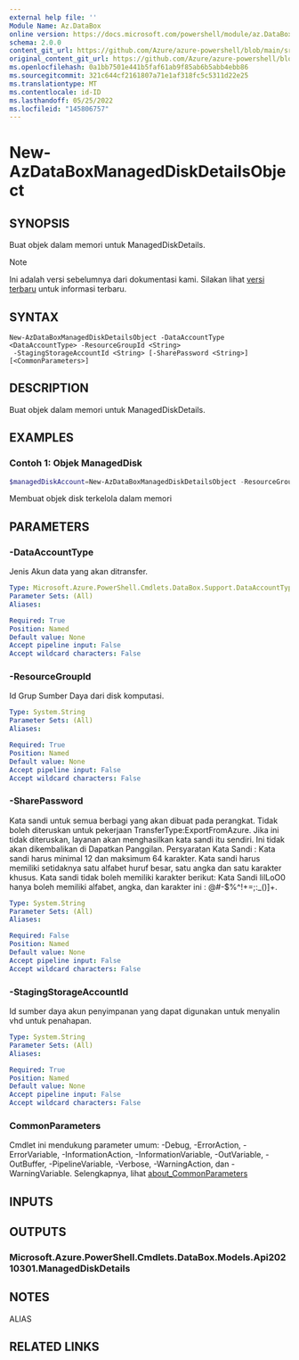 ```yaml
---
external help file: ''
Module Name: Az.DataBox
online version: https://docs.microsoft.com/powershell/module/az.DataBox/new-AzDataBoxManagedDiskDetailsObject
schema: 2.0.0
content_git_url: https://github.com/Azure/azure-powershell/blob/main/src/DataBox/help/New-AzDataBoxManagedDiskDetailsObject.md
original_content_git_url: https://github.com/Azure/azure-powershell/blob/main/src/DataBox/help/New-AzDataBoxManagedDiskDetailsObject.md
ms.openlocfilehash: 0a1bb7501e441b5faf61ab9f85ab6b5abb4ebb86
ms.sourcegitcommit: 321c644cf2161807a71e1af318fc5c5311d22e25
ms.translationtype: MT
ms.contentlocale: id-ID
ms.lasthandoff: 05/25/2022
ms.locfileid: "145806757"
---
```

# New-AzDataBoxManagedDiskDetailsObject

## SYNOPSIS
Buat objek dalam memori untuk ManagedDiskDetails.

> [!NOTE]
>Ini adalah versi sebelumnya dari dokumentasi kami. Silakan lihat [versi terbaru](/powershell/module/az.databox/new-azdataboxmanageddiskdetailsobject) untuk informasi terbaru.

## SYNTAX

```
New-AzDataBoxManagedDiskDetailsObject -DataAccountType <DataAccountType> -ResourceGroupId <String>
 -StagingStorageAccountId <String> [-SharePassword <String>] [<CommonParameters>]
```

## DESCRIPTION
Buat objek dalam memori untuk ManagedDiskDetails.

## EXAMPLES

### Contoh 1: Objek ManagedDisk 
```powershell
$managedDiskAccount=New-AzDataBoxManagedDiskDetailsObject -ResourceGroupId "/subscriptions/SubscriptionId/resourceGroups/resourceGroupName" -StagingStorageAccountId "/subscriptions/SubscriptionId/resourceGroups/resourceGroupName/providers/Microsoft.Storage/storageAccounts/stagingAccountName" -DataAccountType "ManagedDisk"
```

Membuat objek disk terkelola dalam memori

## PARAMETERS

### -DataAccountType
Jenis Akun data yang akan ditransfer.

```yaml
Type: Microsoft.Azure.PowerShell.Cmdlets.DataBox.Support.DataAccountType
Parameter Sets: (All)
Aliases:

Required: True
Position: Named
Default value: None
Accept pipeline input: False
Accept wildcard characters: False
```

### -ResourceGroupId
Id Grup Sumber Daya dari disk komputasi.

```yaml
Type: System.String
Parameter Sets: (All)
Aliases:

Required: True
Position: Named
Default value: None
Accept pipeline input: False
Accept wildcard characters: False
```

### -SharePassword
Kata sandi untuk semua berbagi yang akan dibuat pada perangkat.
Tidak boleh diteruskan untuk pekerjaan TransferType:ExportFromAzure.
Jika ini tidak diteruskan, layanan akan menghasilkan kata sandi itu sendiri.
Ini tidak akan dikembalikan di Dapatkan Panggilan.
Persyaratan Kata Sandi : Kata sandi harus minimal 12 dan maksimum 64 karakter.
Kata sandi harus memiliki setidaknya satu alfabet huruf besar, satu angka dan satu karakter khusus.
Kata sandi tidak boleh memiliki karakter berikut: Kata Sandi IilLoO0 hanya boleh memiliki alfabet, angka, dan karakter ini : @#\-$%^!+=;:_()]+.

```yaml
Type: System.String
Parameter Sets: (All)
Aliases:

Required: False
Position: Named
Default value: None
Accept pipeline input: False
Accept wildcard characters: False
```

### -StagingStorageAccountId
Id sumber daya akun penyimpanan yang dapat digunakan untuk menyalin vhd untuk penahapan.

```yaml
Type: System.String
Parameter Sets: (All)
Aliases:

Required: True
Position: Named
Default value: None
Accept pipeline input: False
Accept wildcard characters: False
```

### CommonParameters
Cmdlet ini mendukung parameter umum: -Debug, -ErrorAction, -ErrorVariable, -InformationAction, -InformationVariable, -OutVariable, -OutBuffer, -PipelineVariable, -Verbose, -WarningAction, dan -WarningVariable. Selengkapnya, lihat [about_CommonParameters](http://go.microsoft.com/fwlink/?LinkID=113216)

## INPUTS

## OUTPUTS

### Microsoft.Azure.PowerShell.Cmdlets.DataBox.Models.Api20210301.ManagedDiskDetails

## NOTES

ALIAS

## RELATED LINKS

